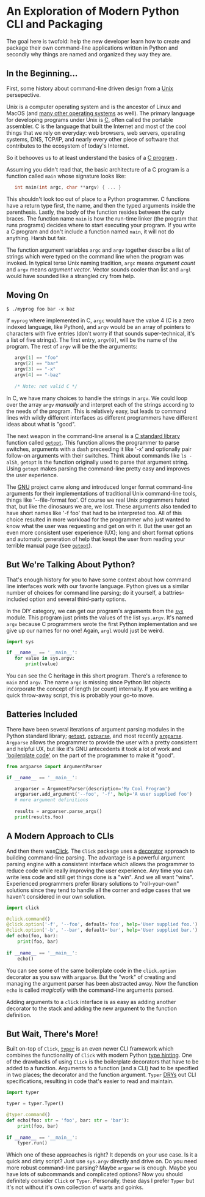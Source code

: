 <!-- 
author: Erik O'Shaughnessy
date: 23 Apr 2020
-->
# An Exploration of Modern Python CLI and Packaging

The goal here is twofold: help the new developer learn how to create
and package their own command-line applications written in Python
and secondly why things are named and organized they way they are.

## In the Beginning...

First, some history about command-line driven design from a [Unix][11]
persepective.

Unix is a computer operating system and is the ancestor of Linux and
MacOS (and [many other operating systems][11] as well). The primary
language for developing programs under Unix is [C][12], often called the
portable assembler.  C is the language that built the Internet and
most of the cool things that we rely on everyday: web browsers, web
servers, operating systems, DNS, TCP/IP, and nearly every other piece
of software that contributes to the ecosystem of today's Internet.

So it behooves us to at least understand the basics of a [C program][0] .

Assuming you didn't read that, the basic architecture of a C program
is a function called `main` whose signature looks like:

```C
   int main(int argc, char **argv) { ... }
```

This shouldn't look too out of place to a Python programmer. C
functions have a return type first, the name, and then the typed
arguments inside the parenthesis. Lastly, the body of the function
resides between the curly braces. The function name `main` is how
the run-time linker (the program that runs programs) decides where
to start executing your program. If you write a C program and don't
include a function named `main`, it will not do anything. Harsh but
fair.

The function argument variables `argc` and `argv` together describe a
list of strings which were typed on the command line when the program
was invoked. In typical terse Unix naming tradition, `argc` means
_argument count_ and `argv` means _argument vector_. Vector sounds
cooler than list and `argl` would have sounded like a strangled cry
from help.

## Moving On

```console
$ ./myprog foo bar -x baz
```

If `myprog` where implemented in C, `argc` would have the value 4 (C
is a zero indexed language, like Python), and `argv` would be an
array of pointers to characters with five entries (don't worry if that
sounds super-technical, it's a list of five strings). The first entry,
`argv[0]`, will be the name of the program. The rest of `argv` will
be the the arguments:
```C
   argv[1] == "foo"
   argv[2] == "bar"
   argv[3] == "-x"
   argv[4] == "-baz"
   
   /* Note: not valid C */
```	

In C, we have many choices to handle the strings in `argv`. We could
loop over the array `argv` _manually_ and interpret each of the
strings according to the needs of the program. This is relatively
easy, but leads to command lines with wildly different interfaces as
different programmers have different ideas about what is "good".

The next weapon in the command-line arsenal is a [C standard library][14]
function called [`getopt`][15]. This function allows the programmer to
parse switches, arguments with a dash preceeding it like '-x' and
optionally pair follow-on arguments with their switches. Think
about commands like `ls -alSh`, `getopt` is the function originally
used to parse that argument string. Using `getopt` makes parsing
the command-line pretty easy and improves the user experience. 

The [GNU][1] project came along and introduced longer format
command-line arguments for their implementations of traditional Unix
command-line tools, things like '--file-format foo'. Of course we real
Unix programmers hated that, but like the dinosaurs we are, we lost.
These arguments also tended to have short names like '-f foo' that had
to be interpreted too.  All of this choice resulted in more workload
for the programmer who just wanted to know what the user was
requesting and get on with it.  But the user got an even more
consistent user experience (UX); long and short format options and
automatic generation of help that keept the user from reading your
terrible manual page (see [`getopt`][15]).

## But We're Talking About Python?

That's enough history for you to have some context about how command
line interfaces work with our favorite language. Python gives us a
similar number of choices for command line parsing; do it yourself, a
battries-included option and several third-party options.

In the DIY category, we can get our program's arguments from the [`sys`][16]
module. This program just prints the values of the list `sys.argv`.
It's named `argv` because C programmers wrote the first Python
implementation and we give up our names for no one! Again, `argl`
would just be weird.

```python
import sys

if __name__ == '__main__':
   for value in sys.argv:
       print(value)
```

You can see the C heritage in this short program. There's a reference
to `main` and `argv`. The name `argc` is missing since Python list
objects incorporate the concept of length (or count) internally. If
you are writing a quick throw-away script, this is probably your
go-to move. 

## Batteries Included

There have been several iterations of argument parsing modules in the
Python standard library; [`getopt`][3], [`optparse`][4], and most
recently [`argparse`][5]. `Argparse` allows the programmer to provide
the user with a pretty consistent and helpful UX, but like it's GNU
antecedents it took a lot of work and ['boilerplate code'][17] on the
part of the programmer to make it "good".

```python
from argparse import ArgumentParser

if __name__ == '__main__':

   argparser = ArgumentParser(description='My Cool Program')
   argparser.add_argument('--foo', '-f', help='A user supplied foo')
   # more argument definitions 
   
   results = argparser.parse_args()
   print(results.foo)
```
   
## A Modern Approach to CLIs

And then there was[Click][6]. The `Click` package uses a
[decorator][7] approach to building command-line parsing. The
advantage is a powerful argument parsing engine with a consistent
interface which allows the programmer to reduce code while really
improving the user experience. Any time you can write less code and
still get things done is a "win". And we all want "wins". Experienced
programmers prefer library solutions to "roll-your-own" solutions
since they tend to handle all the corner and edge cases that we
haven't considered in our own solution.

```python
import click

@click.command()
@click.option('-f', '--foo', default='foo', help='User supplied foo.')
@click.option('-b', '--bar', default='bar', help='User supplied bar.')
def echo(foo, bar):
	print(foo, bar)
	
if __name__ == '__main__':
    echo()
```

You can see some of the same boilerplate code in the `click.option`
decorator as you saw with `argparse`. But the "work" of creating and
managing the argument parser has been abstracted away. Now the function
`echo` is called _magically_ with the command-line arguments parsed.

Adding arguments to a `click` interface is as easy as adding another
decorator to the stack and adding the new argument to the function
definition. 

## But Wait, There's More!

Built on-top of `Click`, [`typer`][8] is an even newer CLI framework
which combines the functionality of `Click` with modern Python [type
hinting][10]. One of the drawbacks of using `Click` is the boilerplate
decorators that have to be added to a function. Arguments to a
function (and a CLI) had to be specified in two places; the decorator
and the function argument. `Typer` [DRYs][9] out CLI specifications,
resulting in code that's easier to read and maintain.

```python
import typer

typer = typer.Typer()

@typer.command()
def echo(foo: str = 'foo', bar: str = 'bar'):
	print(foo, bar)
	
if __name__ == '__main__':
    typer.run()
```

Which one of these approaches is right? It depends on your use
case. Is it a quick and dirty script? Just use `sys.argv` directly and
drive on. Do you need more robust command-line parsing? Maybe
`argparse` is enough. Maybe you have lots of subcommands and
complicated options? Now you should definitely consider `Click` or
`Typer`.  Personally, these days I prefer `Typer` but it's not without
it's own collection of warts and goinks.



<!-- URLS -->
[0]: https://opensource.com/article/19/5/how-write-good-c-main-function
[1]: https://www.gnu.org
[2]: https://en.wikipedia.org/wiki/Man_page
[3]: https://docs.python.org/2/library/getopt.html
[4]: https://docs.python.org/2/library/optparse.html
[5]: https://docs.python.org/3/library/argparse.html
[6]: https://click.palletsprojects.com/en/7.x/
[7]: https://wiki.python.org/moin/PythonDecorators
[8]: https://typer.tiangolo.com
[9]: https://en.wikipedia.org/wiki/Don%27t_repeat_yourself
[10]: https://docs.python.org/3/library/typing.html
[11]: https://en.wikipedia.org/wiki/Unix
[12]: https://en.wikipedia.org/wiki/C_(programming_language)
[14]: https://en.wikipedia.org/wiki/C_standard_library
[15]: http://man7.org/linux/man-pages/man3/getopt.3.html
[16]: https://docs.python.org/3/library/sys.html
[17]: https://en.wikipedia.org/wiki/Boilerplate_code
